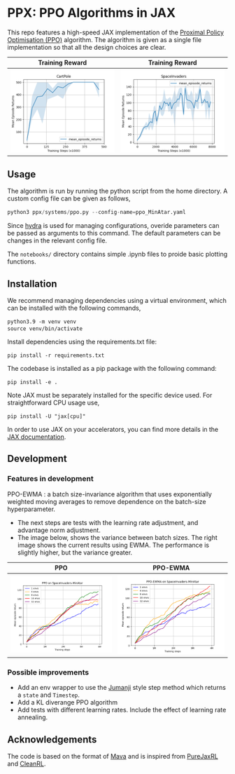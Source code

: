 # PPX: PPO Algorithms in JAX

This repo features a high-speed JAX implementation of the [Proximal Policy Optimisation (PPO)](https://arxiv.org/abs/1707.06347) algorithm.
The algorithm is given as a single file implementation so that all the design choices are clear.

Training Reward                  | Training Reward   
:--------------------------: | :--------------------------:
![](Images/cartpole_mean.png) | ![](Images/SpaceInvaders_mean.png) 


## Usage

The algorithm is run by running the python script from the home directory. A custom config file can be given as follows,
```python
python3 ppx/systems/ppo.py --config-name=ppo_MinAtar.yaml
```
Since [hydra](https://hydra.cc/docs/intro/) is used for managing configurations, overide parameters can be passed as arguments to this command.
The default parameters can be changes in the relevant config file.

The `notebooks/` directory contains simple .ipynb files to proide basic plotting functions.


## Installation

We recommend managing dependencies using a virtual environment, which can be installed with the following commands,
```
python3.9 -m venv venv
source venv/bin/activate
```

Install dependencies using the requirements.txt file:

```
pip install -r requirements.txt
```
The codebase is installed as a pip package with the following command:
```
pip install -e .
```

Note JAX must be separately installed for the specific device used. For straightforward CPU usage use,
```
pip install -U "jax[cpu]"
```
In order to use JAX on your accelerators, you can find more details in the [JAX documentation](https://github.com/google/jax#installation).

## Development

### Features in development

PPO-EWMA 
: a batch size-invariance algorithm that uses exponentially weighted moving averages to remove dependence on the batch-size hyperparameter.
- The next steps are tests with the learning rate adjustment, and advantage norm adjustment.
- The image below, shows the variance between batch sizes. The right image shows the current results using EWMA. The performance is slightly higher, but the variance greater.

| PPO | PPO-EWMA | 
| :---: |  :---: | 
| ![](Images/ppo_SpaceInvaders-MinAtar.png) | ![](Images/ppo_ewma_SpaceInvaders-MinAtar.png) |

### Possible improvements
- Add an env wrapper to use the [Jumanji](https://github.com/instadeepai/jumanji/) style step method which returns a `state` and `Timestep`.
- Add a KL diverange PPO algorithm
- Add tests with different learning rates. Include the effect of learning rate annealing.


## Acknowledgements

The code is based on the format of [Mava](https://github.com/instadeepai/Mava.git) and is inspired from [PureJaxRL](https://github.com/luchris429/purejaxrl) and [CleanRL](https://github.com/vwxyzjn/cleanrl).





